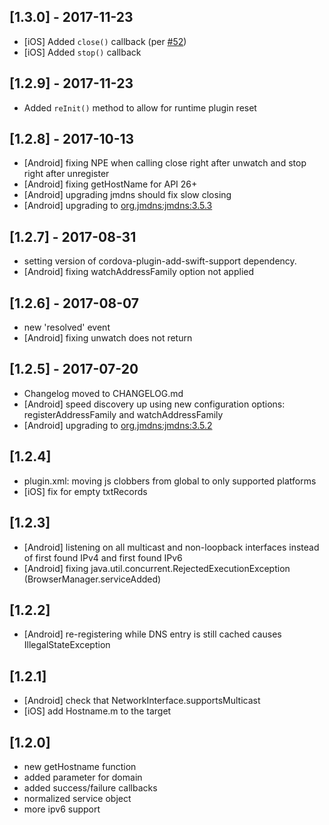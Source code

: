 ## [1.3.0] - 2017-11-23

- [iOS] Added `close()` callback (per [#52](https://github.com/becvert/cordova-plugin-zeroconf/issues/52))
- [iOS] Added `stop()` callback

## [1.2.9] - 2017-11-23

- Added `reInit()` method to allow for runtime plugin reset

## [1.2.8] - 2017-10-13

- [Android] fixing NPE when calling close right after unwatch and stop right after unregister
- [Android] fixing getHostName for API 26+
- [Android] upgrading jmdns should fix slow closing
- [Android] upgrading to [org.jmdns:jmdns:3.5.3](https://github.com/jmdns/jmdns)

## [1.2.7] - 2017-08-31

- setting version of cordova-plugin-add-swift-support dependency.
- [Android] fixing watchAddressFamily option not applied

## [1.2.6] - 2017-08-07

- new 'resolved' event
- [Android] fixing unwatch does not return

## [1.2.5] - 2017-07-20

- Changelog moved to CHANGELOG.md
- [Android] speed discovery up using new configuration options: registerAddressFamily and watchAddressFamily
- [Android] upgrading to [org.jmdns:jmdns:3.5.2](https://github.com/jmdns/jmdns)

## [1.2.4]
- plugin.xml: moving js clobbers from global to only supported platforms
- [iOS] fix for empty txtRecords

## [1.2.3]
- [Android] listening on all multicast and non-loopback interfaces instead of first found IPv4 and first found IPv6
- [Android] fixing java.util.concurrent.RejectedExecutionException (BrowserManager.serviceAdded)

## [1.2.2]
- [Android] re-registering while DNS entry is still cached causes IllegalStateException

## [1.2.1]
- [Android] check that NetworkInterface.supportsMulticast
- [iOS] add Hostname.m to the target

## [1.2.0]

- new getHostname function
- added parameter for domain
- added success/failure callbacks
- normalized service object
- more ipv6 support